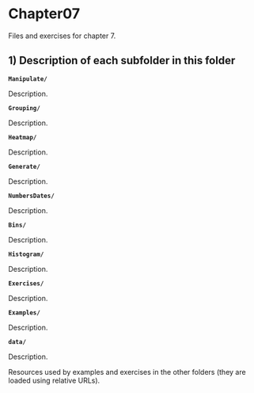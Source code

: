 # Chapter07

Files and exercises for chapter 7.

## 1) Description of each subfolder in this folder

__`Manipulate/`__

Description.

__`Grouping/`__

Description.

__`Heatmap/`__

Description.

__`Generate/`__

Description.

__`NumbersDates/`__

Description.

__`Bins/`__

Description.

__`Histogram/`__

Description.

__`Exercises/`__

Description.

__`Examples/`__

Description.

__`data/`__

Description.

Resources used by examples and exercises in the other folders (they are loaded using relative URLs).


